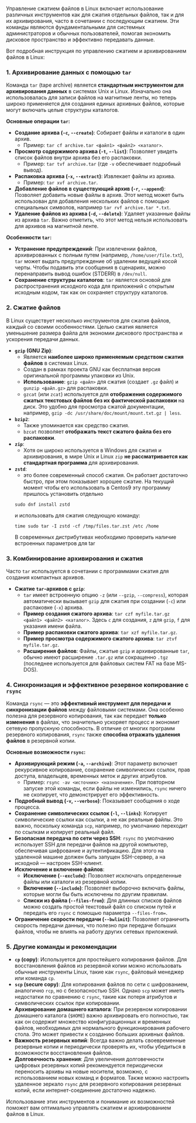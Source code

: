 Управление сжатием файлов в Linux включает использование различных инструментов как для сжатия отдельных файлов, так и для их архивирования, часто в сочетании с последующим сжатием. Эти команды являются фундаментальными для системных администраторов и обычных пользователей, помогая экономить дисковое пространство и эффективно передавать данные.

Вот подробная инструкция по управлению сжатием и архивированием файлов в Linux:

### 1. Архивирование данных с помощью `tar`

Команда `tar` (tape archive) является **стандартным инструментом для архивирования данных** в системах Unix и Linux. Изначально она использовалась для записи файлов на магнитные ленты, но теперь широко применяется для создания единых архивных файлов, которые могут включать целые структуры каталогов.

**Основные операции `tar`:**
*   **Создание архива (`-c`, `--create`)**: Собирает файлы и каталоги в один архив.
    *   Пример: `tar cf archive.tar <файл1> <файл2> <каталог>`.
*   **Просмотр содержимого архива (`-t`, `--list`)**: Позволяет увидеть список файлов внутри архива без его распаковки.
    *   Пример: `tar tvf archive.tar` (где `-v` обеспечивает подробный вывод).
*   **Распаковка архива (`-x`, `--extract`)**: Извлекает файлы из архива.
    *   Пример: `tar xvf archive.tar`.
*   **Добавление файлов в существующий архив (`-r`, `--append`)**: Позволяет добавить новые файлы в архив. Этот метод может быть использован для добавления нескольких файлов с помощью специальных символов, например `tar rvf archive.tar *.txt`.
*   **Удаление файлов из архива (`-d`, `--delete`)**: Удаляет указанные файлы из архива `tar`. Важно отметить, что этот метод нельзя использовать для архивов на магнитной ленте.

**Особенности `tar`:**
*   **Устранение предупреждений**: При извлечении файлов, архивированных с полным путем (например, `/home/user/file.txt`), `tar` может выдать предупреждение об удалении ведущей косой черты. Чтобы подавить эти сообщения в сценариях, можно перенаправить вывод ошибок (STDERR) в `/dev/null`.
*   **Сохранение структуры каталогов**: `tar` является основой для распространения исходного кода для приложений с открытым исходным кодом, так как он сохраняет структуру каталогов.

### 2. Сжатие файлов

В Linux существует несколько инструментов для сжатия файлов, каждый со своими особенностями. Целью сжатия является уменьшение размера файла для экономии дискового пространства и ускорения передачи данных.

*   **`gzip` (GNU Zip)**:
    *   Является **наиболее широко применяемым средством сжатия файлов** в системах Linux.
    *   Создан в рамках проекта GNU как бесплатная версия оригинальной программы упаковки из Unix.
    *   **Использование**: `gzip <файл>` для сжатия (создает `.gz` файл) и `gunzip <файл.gz>` для распаковки.
    *   `gzcat` (или `zcat`) используется для **отображения содержимого сжатых текстовых файлов без их фактической распаковки** на диск. Это удобно для просмотра сжатой документации, например, `gzip -dc /usr/share/doc/mount/mount.txt.gz | less`.
*   **`bzip2`**:
    *   Также упоминается как средство сжатия.
    *   `bzcat` позволяет **отображать текст сжатого файла без его распаковки**.
*   **`zip`**:
    *   Хотя он широко используется в Windows для сжатия и архивирования, в мире Unix и Linux `zip` **не рассматривается как стандартная программа** для архивирования.
*   **`zstd`**:
    *   это более современный способ сжатия. Он работает достаточно быстро, при этом показывает хорошее сжатие.  На текущий момент чтобы его использовать в Centos9 эту программу пришлось установить отдельно
    ```
    sudo dnf install zstd
    ```
     и использовать для сжатия следующую команду:
    ```
    time sudo tar -I zstd -cf /tmp/files.tar.zst /etc /home
    ```
    В современных дистрибутивах необходимо проверить наличие встроенных параметров для tar

### 3. Комбинирование архивирования и сжатия

Часто `tar` используется в сочетании с программами сжатия для создания компактных архивов.

*   **Сжатие `tar`-архивов с `gzip`**:
    *   `tar` имеет встроенную опцию `-z` (или `--gzip`, `--compress`), которая автоматически вызывает `gzip` для сжатия при создании (`-c`) или распаковке (`-x`) архива.
    *   **Пример создания сжатого архива**: `tar czf myfile.tar.gz <файл1> <файл2> <каталог>`. Здесь `c` для создания, `z` для `gzip`, `f` для указания имени файла.
    *   **Пример распаковки сжатого архива**: `tar xzf myfile.tar.gz`.
    *   **Пример просмотра содержимого сжатого архива**: `tar ztvf myfile.tar.gz`.
    *   **Расширения файлов**: Файлы, сжатые `gzip` и архивированные `tar`, обычно имеют расширение `.tar.gz` или сокращенно `.tgz` (последнее используется для файловых систем FAT на базе MS-DOS).

### 4. Синхронизация и эффективное резервное копирование с `rsync`

Команда `rsync` — это **эффективный инструмент для передачи и синхронизации файлов** между файловыми системами. Она особенно полезна для резервного копирования, так как передает **только изменения** в файлах, что значительно ускоряет процесс и экономит сетевую пропускную способность. В отличие от многих программ резервного копирования, `rsync` также **способна отражать удаления файлов** в резервной копии.

**Основные возможности `rsync`:**
*   **Архивирующий режим (`-a`, `--archive`)**: Этот параметр включает рекурсивное копирование, сохранение символических ссылок, прав доступа, владельцев, временных меток и других атрибутов.
    *   Пример: `rsync -av <источник> <назначение>`. При повторном запуске этой команды, если файлы не изменились, `rsync` ничего не скопирует, что демонстрирует его эффективность.
*   **Подробный вывод (`-v`, `--verbose`)**: Показывает сообщения о ходе процесса.
*   **Сохранение символических ссылок (`-l`, `--links`)**: Копирует символические ссылки как ссылки, а не как реальные файлы. Это важно, поскольку команда `scp`, например, по умолчанию переходит по ссылкам и копирует реальный файл.
*   **Безопасная передача по сети через SSH**: `rsync` по умолчанию использует SSH для передачи файлов на другой компьютер, обеспечивая шифрование и аутентификацию. Для этого на удаленной машине должен быть запущен SSH-сервер, а на исходной — настроен SSH-клиент.
*   **Исключение и включение файлов**:
    *   **Исключение (`--exclude`)**: Позволяет исключать определенные файлы или каталоги из резервной копии.
    *   **Включение (`--include`)**: Позволяет выборочно включать файлы, которые могли бы быть исключены по другим правилам.
    *   **Списки из файла (`--files-from`)**: Для длинных списков файлов можно создать простой текстовый файл со списком путей и передать его `rsync` с помощью параметра `--files-from=`.
*   **Ограничение скорости передачи (`--bwlimit`)**: Позволяет ограничить скорость передачи данных, что полезно при передаче больших файлов, чтобы не влиять на работу других сетевых приложений.

### 5. Другие команды и рекомендации

*   **`cp` (copy)**: Используется для простейшего копирования файлов. Для восстановления файлов из резервной копии можно использовать обычные инструменты Linux, такие как `rsync`, файловый менеджер или команда `cp`.
*   **`scp` (secure copy)**: Для копирования файлов по сети с шифрованием, аналогично `rcp`, но с безопасностью SSH. Однако `scp` может иметь недостатки по сравнению с `rsync`, такие как потеря атрибутов и символических ссылок при копировании.
*   **Архивирование домашнего каталога**: При резервном копировании домашнего каталога (`$HOME`) важно архивировать его полностью, так как он содержит множество конфигурационных и временных файлов, необходимых для нормального функционирования рабочего стола. Это может привести к созданию больших архивных файлов.
*   **Важность резервных копий**: Всегда важно делать своевременные резервные копии и периодически проверять их, чтобы убедиться в возможности восстановления файлов.
*   **Долговечность хранения**: Для увеличения долговечности цифровых резервных копий рекомендуется периодически переносить архивы на новые носители, возможно, с использованием новых команд и форматов. Также можно настроить удаленное зеркало `rsync` для резервного копирования резервных копий, если интернет-соединение достаточно надежно.

Использование этих инструментов и понимание их возможностей поможет вам оптимально управлять сжатием и архивированием файлов в Linux.